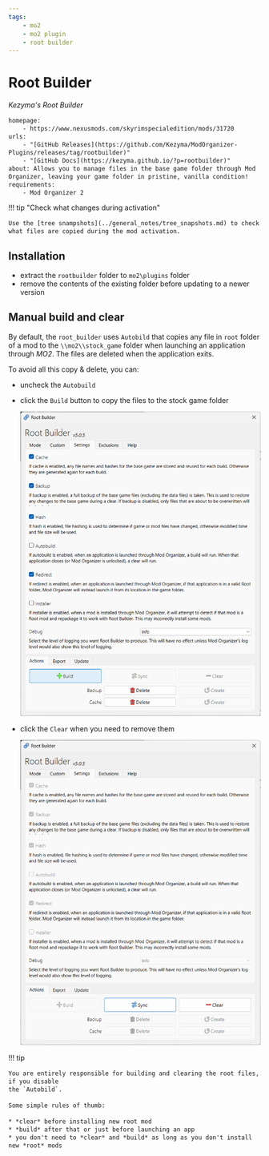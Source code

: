 ```yaml
---
tags:
    - mo2
    - mo2 plugin
    - root builder
---
```


# Root Builder

*Kezyma's Root Builder*

```project_info
homepage:
    - https://www.nexusmods.com/skyrimspecialedition/mods/31720
urls:
    - "[GitHub Releases](https://github.com/Kezyma/ModOrganizer-Plugins/releases/tag/rootbuilder)"
    - "[GitHub Docs](https://kezyma.github.io/?p=rootbuilder)"
about: Allows you to manage files in the base game folder through Mod Organizer, leaving your game folder in pristine, vanilla condition!
requirements:
    - Mod Organizer 2
```

!!! tip "Check what changes during activation"

    Use the [tree snampshots](../general_notes/tree_snapshots.md) to check
    what files are copied during the mod activation.

## Installation

* extract the `rootbuilder` folder to `mo2\plugins` folder
* remove the contents of the existing folder before updating to a newer version

## Manual build and clear

By default, the `root_builder` uses `Autobild` that copies any file in `root` folder of a
mod to the `\\mo2\\stock_game` folder when launching an application through *MO2*. The
files are deleted when the application exits.

To avoid all this copy & delete, you can:

* uncheck the `Autobuild`
* click the `Build` button to copy the files to the stock game folder

    ![manual build](../images/rootbuild_action_build.png)

* click the `Clear` when you need to remove them

    ![manual clear](../images/rootbuild_action_clear.png)

!!! tip

    You are entirely responsible for building and clearing the root files, if you disable
    the `Autobild`.

    Some simple rules of thumb:

    * *clear* before installing new root mod
    * *build* after that or just before launching an app
    * you don't need to *clear* and *build* as long as you don't install new *root* mods

